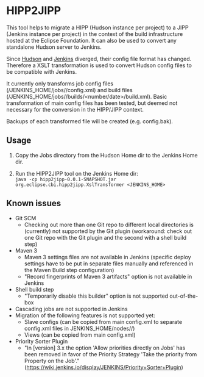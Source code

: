 # HIPP2JIPP

This tool helps to migrate a HIPP (Hudson instance per project) to a JIPP (Jenkins instance per project) in the context of the build infrastructure hosted at the Eclipse Foundation. It can also be used to convert any standalone Hudson server to Jenkins.

Since [Hudson](http://www.hudson-ci.org) and [Jenkins](http://jenkins.io) diverged, their config file format has changed. Therefore a XSLT transformation is used to convert Hudson config files to be compatible with Jenkins.

It currently only transforms job config files (/JENKINS_HOME/jobs/<job name>/config.xml) and build files (/JENKINS_HOME/jobs/<job name>/builds/<number/date>/build.xml). Basic transformation of main config files has been tested, but deemed not necessary for the conversion in the HIPP/JIPP context.

Backups of each transformed file will be created (e.g. config.bak).

## Usage

1. Copy the Jobs directory from the Hudson Home dir to the Jenkins Home dir.

2. Run the HIPP2JIPP tool on the Jenkins Home dir:<br>```java -cp hipp2jipp-0.0.1-SNAPSHOT.jar org.eclipse.cbi.hipp2jipp.XslTransformer <JENKINS_HOME> ```

## Known issues
* Git SCM
  * Checking out more than one Git repo to different local directories is (currently) not supported by the Git plugin (workaround: check out one Git repo with the Git plugin and the second with a shell build step)
* Maven 3
  * Maven 3 settings files are not available in Jenkins (specific deploy settings have to be put in separate files manually and referenced in the Maven Build step configuration)
  * "Record fingerprints of Maven 3 artifacts" option is not available in Jenkins
* Shell build step
  * "Temporarily disable this builder" option is not supported out-of-the-box
* Cascading jobs are not supported in Jenkins
* Migration of the following features is not supported yet:
  * Slave configs (can be copied from main config.xml to separate config.xml files in JENKINS_HOME/nodes/<node name>/)
  * Views (can be copied from main config.xml)
* Priority Sorter Plugin
  * "In [version] 3.x the option 'Allow priorities directly on Jobs' has been removed in favor of the Priority Strategy 'Take the priority from Property on the Job'." (https://wiki.jenkins.io/display/JENKINS/Priority+Sorter+Plugin)
